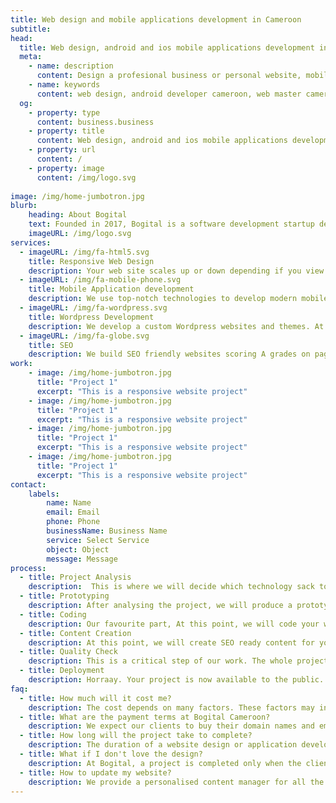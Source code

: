 ```yaml
---
title: Web design and mobile applications development in Cameroon
subtitle:
head:
  title: Web design, android and ios mobile applications development in Cameroon.
  meta:
    - name: description
      content: Design a profesional business or personal website, mobile application with bogital
    - name: keywords
      content: web design, android developer cameroon, web master cameroon, web design company
  og:
    - property: type
      content: business.business
    - property: title
      content: Web design, android and ios mobile applications development in Cameroon.
    - property: url
      content: /
    - property: image
      content: /img/logo.svg
  
image: /img/home-jumbotron.jpg
blurb:
    heading: About Bogital
    text: Founded in 2017, Bogital is a software development startup developing websites and mobile applications in Cameroon. We aim at improving the online presence of Cameroonian businesses with our services.
    imageURL: /img/logo.svg
services:
  - imageURL: /img/fa-html5.svg
    title: Responsive Web Design
    description: Your web site scales up or down depending if you view your website on a small smartphone, tablet or desktop computer. Responsive web design enhances the user experience, especially on mobile phones. All our web designs are responsive at Bogital.
  - imageURL: /img/fa-mobile-phone.svg
    title: Mobile Application development
    description: We use top-notch technologies to develop modern mobile applications across ios and android. We will follow your mobile application project throughout its lifespan.
  - imageURL: /img/fa-wordpress.svg
    title: Wordpress Development
    description: We develop a custom Wordpress websites and themes. At bogital, We will build your Wordpress site from scratch giving you the unique web design you deserve.
  - imageURL: /img/fa-globe.svg
    title: SEO
    description: We build SEO friendly websites scoring A grades on page test. This will help rank Your website on search engines like google and bing more rapidly.
work:
    - image: /img/home-jumbotron.jpg
      title: "Project 1"
      excerpt: "This is a responsive website project"
    - image: /img/home-jumbotron.jpg
      title: "Project 1"
      excerpt: "This is a responsive website project"
    - image: /img/home-jumbotron.jpg
      title: "Project 1"
      excerpt: "This is a responsive website project"
    - image: /img/home-jumbotron.jpg
      title: "Project 1"
      excerpt: "This is a responsive website project"
contact:
    labels:
        name: Name
        email: Email
        phone: Phone
        businessName: Business Name
        service: Select Service
        object: Object
        message: Message
process:
  - title: Project Analysis
    description:  This is where we will decide which technology sack to use for your web design or mobile application project.  Project analysis can take up to 3 days.
  - title: Prototyping
    description: After analysing the project, we will produce a prototype of the project that will be validated by the client before we go further. Prototyping can take up to two weeks to complete.
  - title: Coding
    description: Our favourite part, At this point, we will code your website/application to life. This part could take up to two weeks depending on the size of the project.
  - title: Content Creation
    description: At this point, we will create SEO ready content for your website/application. Here we will need all the documentation the client can provide to us.
  - title: Quality Check
    description: This is a critical step of our work. The whole project is thouroughly reviewed before deployment.
  - title: Deployment
    description: Horraay. Your project is now available to the public.
faq:
  - title: How much will it cost me?
    description: The cost depends on many factors. These factors may include; the number of pages, technologies used in the backend, hosting, private emails, design complexity, client skills etc... Write to us directly from our rapid contact form or call us (696835158) directly.
  - title: What are the payment terms at Bogital Cameroon?
    description: We expect our clients to buy their domain names and email plus 20 000 FCFA before we start designing.  You will pay half of the amount remaining when the web design will be validated. Then complete the payment after project completion.
  - title: How long will the project take to complete?
    description: The duration of a website design or application development depends on the complexity of the project. In general, if you have a deadline, we will work hard to complete before that.
  - title: What if I don't love the design?
    description: At Bogital, a project is completed only when the client is satisfied. If you don't love our web design prototype, we will work with you to improve the design until satisfaction.
  - title: How to update my website?
    description: We provide a personalised content manager for all the web sites we develop at Bogital Cameroon.  This content manager provides a simple interface to update the content of your website.  In addition, we build Wordpress websites which are very easy to customise.
---
```


